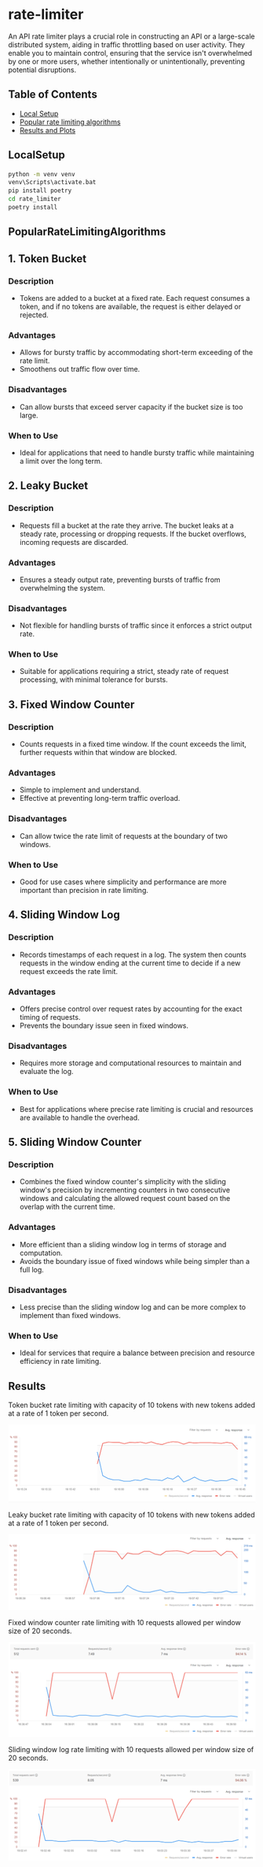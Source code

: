 # rate-limiter
An API rate limiter plays a crucial role in constructing an API or a large-scale distributed system, aiding in traffic throttling based on user activity. They enable you to maintain control, ensuring that the service isn't overwhelmed by one or more users, whether intentionally or unintentionally, preventing potential disruptions.

## Table of Contents
- [Local Setup](#LocalSetup)
- [Popular rate limiting algorithms](#PopularRateLimitingAlgorithms)
- [Results and Plots](#Results)

## LocalSetup

```sh
python -m venv venv
venv\Scripts\activate.bat
pip install poetry
cd rate_limiter
poetry install
```

## PopularRateLimitingAlgorithms

## 1. Token Bucket

### Description
- Tokens are added to a bucket at a fixed rate. Each request consumes a token, and if no tokens are available, the request is either delayed or rejected.

### Advantages
- Allows for bursty traffic by accommodating short-term exceeding of the rate limit.
- Smoothens out traffic flow over time.

### Disadvantages
- Can allow bursts that exceed server capacity if the bucket size is too large.

### When to Use
- Ideal for applications that need to handle bursty traffic while maintaining a limit over the long term.

## 2. Leaky Bucket

### Description
- Requests fill a bucket at the rate they arrive. The bucket leaks at a steady rate, processing or dropping requests. If the bucket overflows, incoming requests are discarded.

### Advantages
- Ensures a steady output rate, preventing bursts of traffic from overwhelming the system.

### Disadvantages
- Not flexible for handling bursts of traffic since it enforces a strict output rate.

### When to Use
- Suitable for applications requiring a strict, steady rate of request processing, with minimal tolerance for bursts.

## 3. Fixed Window Counter

### Description
- Counts requests in a fixed time window. If the count exceeds the limit, further requests within that window are blocked.

### Advantages
- Simple to implement and understand.
- Effective at preventing long-term traffic overload.

### Disadvantages
- Can allow twice the rate limit of requests at the boundary of two windows.

### When to Use
- Good for use cases where simplicity and performance are more important than precision in rate limiting.

## 4. Sliding Window Log

### Description
- Records timestamps of each request in a log. The system then counts requests in the window ending at the current time to decide if a new request exceeds the rate limit.

### Advantages
- Offers precise control over request rates by accounting for the exact timing of requests.
- Prevents the boundary issue seen in fixed windows.

### Disadvantages
- Requires more storage and computational resources to maintain and evaluate the log.

### When to Use
- Best for applications where precise rate limiting is crucial and resources are available to handle the overhead.

## 5. Sliding Window Counter

### Description
- Combines the fixed window counter's simplicity with the sliding window's precision by incrementing counters in two consecutive windows and calculating the allowed request count based on the overlap with the current time.

### Advantages
- More efficient than a sliding window log in terms of storage and computation.
- Avoids the boundary issue of fixed windows while being simpler than a full log.

### Disadvantages
- Less precise than the sliding window log and can be more complex to implement than fixed windows.

### When to Use
- Ideal for services that require a balance between precision and resource efficiency in rate limiting.


## Results

Token bucket rate limiting with capacity of 10 tokens with new tokens added at a rate of 1 token per second.

![token_bucket_performance_testing](./screenshots/token_bucket.PNG)

Leaky bucket rate limiting with capacity of 10 tokens with new tokens added at a rate of 1 token per second.

![leaky_bucket_performance_testing](./screenshots/leaky_bucket.PNG)

Fixed window counter rate limiting with 10 requests allowed per window size of 20 seconds.

![fixed_window_counter_performance_testing](./screenshots/fixed_window_counter.PNG)

Sliding window log rate limiting with 10 requests allowed per window size of 20 seconds.

![sliding_window_log_performance_testing](./screenshots/sliding_window_log.PNG)
